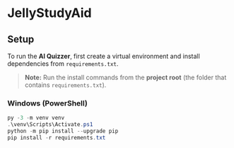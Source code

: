 # JellyStudyAid

## Setup

To run the **AI Quizzer**, first create a virtual environment and install dependencies from `requirements.txt`.

> **Note:** Run the install commands from the **project root** (the folder that contains `requirements.txt`).

### Windows (PowerShell)

```powershell
py -3 -m venv venv
.\venv\Scripts\Activate.ps1
python -m pip install --upgrade pip
pip install -r requirements.txt





